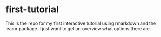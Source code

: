 # first-tutorial
This is the repo for my first interactive tutorial using rmarkdown and the learnr package. I just want to get an overview what options there are. 
